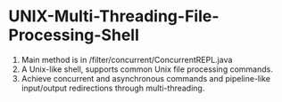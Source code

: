 # UNIX-Multi-Threading-File-Processing-Shell

1. Main method is in /filter/concurrent/ConcurrentREPL.java
2. A Unix-like shell, supports common Unix file processing commands.
3. Achieve concurrent and asynchronous commands and pipeline-like input/output redirections through multi-threading.
